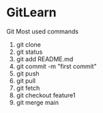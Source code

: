 # GitLearn
Git Most used commands
1. git clone <Repository url>
2. git status
3. git add README.md
4. git commit -m "first commit"
5. git push
6. git pull
7. git fetch
8. git checkout feature1
9. git merge main